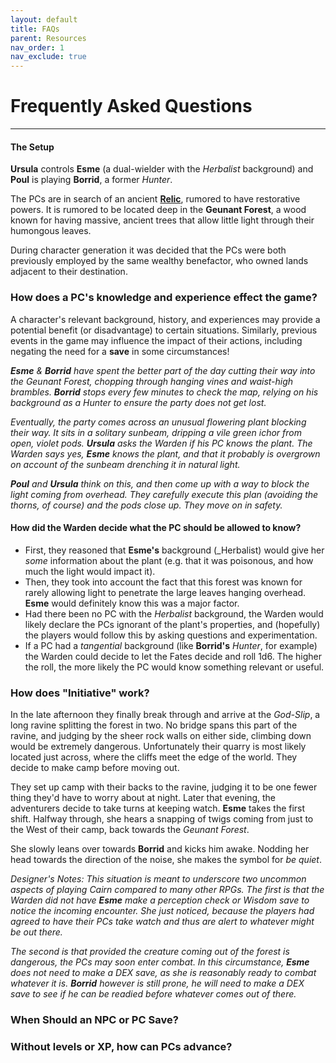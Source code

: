 ```yaml
---
layout: default
title: FAQs
parent: Resources
nav_order: 1
nav_exclude: true
---
```


# Frequently Asked Questions
---

#### The Setup
**Ursula** controls **Esme** (a dual-wielder with the _Herbalist_ background) and **Poul** is playing **Borrid**, a former _Hunter_.

The PCs are in search of an ancient [**Relic**](/cairn-srd.html#magic), rumored to have restorative powers. It is rumored to be located deep in the **Geunant Forest**, a wood known for having massive, ancient trees that allow little light through their humongous leaves.

During character generation it was decided that the PCs were both previously employed by the same wealthy benefactor, who owned lands adjacent to their destination.

### How does a PC's knowledge and experience effect the game?
A character's relevant background, history, and experiences may provide a potential benefit (or disadvantage) to certain situations. Similarly, previous events in the game may influence the impact of their actions, including negating the need for a **save** in some circumstances!

_**Esme** & **Borrid** have spent the better part of the day cutting their way into the *Geunant Forest*, chopping through hanging vines and waist-high brambles. **Borrid** stops every few minutes to check the map, relying on his background as a *Hunter* to ensure the party does not get lost._

_Eventually, the party comes across an unusual flowering plant blocking their way. It sits in a solitary sunbeam, dripping a vile green ichor from open, violet pods. **Ursula** asks the Warden if his PC knows the plant. The Warden says yes, **Esme** knows the plant, and that it probably is overgrown on account of the sunbeam drenching it in natural light._

_**Poul** and **Ursula** think on this, and then come up with a way to block the light coming from overhead. They carefully execute this plan (avoiding the thorns, of course) and the pods close up. They move on in safety._

#### How did the Warden decide what the PC should be allowed to know?  
- First, they reasoned that **Esme's** background (_Herbalist) would give her _some_ information about the plant (e.g. that it was poisonous, and how much the light would impact it).  
- Then, they took into account the fact that this forest was known for rarely allowing light to penetrate the large leaves hanging overhead. **Esme** would definitely know this was a major factor.
- Had there been no PC with the _Herbalist_ background, the Warden would likely declare the PCs ignorant of the plant's properties, and (hopefully) the players would follow this by asking questions and experimentation.
- If a PC had a _tangential_ background (like **Borrid's** _Hunter_, for example) the Warden could decide to let the Fates decide and roll 1d6. The higher the roll, the more likely the PC would know something relevant or useful.

### How does "Initiative" work?
In the late afternoon they finally break through and arrive at the _God-Slip_, a long ravine splitting the forest in two. No bridge spans this part of the ravine, and judging by the sheer rock walls on either side, climbing down would be extremely dangerous. Unfortunately their quarry is most likely located just across, where the cliffs meet the edge of the world. They decide to make camp before moving out.

They set up camp with their backs to the ravine, judging it to be one fewer thing they'd have to worry about at night. Later that evening, the adventurers decide to take turns at keeping watch. **Esme** takes the first shift. Halfway through, she hears a snapping of twigs coming from just to the West of their camp, back towards the _Geunant Forest_.

She slowly leans over towards **Borrid** and kicks him awake. Nodding her head towards the direction of the noise, she makes the symbol for _be quiet_.

_Designer's Notes: This situation is meant to underscore two uncommon aspects of playing Cairn compared to many other RPGs. The first is that the Warden did not have **Esme** make a perception check or Wisdom save to notice the incoming encounter. She just noticed, because the players had agreed to have their PCs take watch and thus are alert to whatever might be out there._

_The second is that provided the creature coming out of the forest is dangerous, the PCs may soon enter combat. In this circumstance, **Esme** does not need to make a DEX save, as she is reasonably ready to combat whatever it is. **Borrid** however is still prone, he will need to make a DEX save to see if he can be readied before whatever comes out of there._

### When Should an NPC or PC **Save**?

### Without levels or XP, how can PCs advance?
